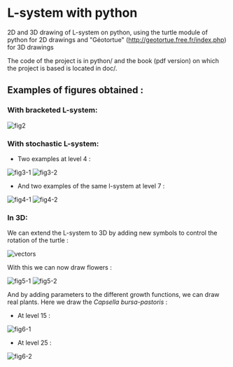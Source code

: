 # L-system with python
2D and 3D drawing of L-system on python, using the turtle module of python for 2D drawings and "Géotortue" (http://geotortue.free.fr/index.php) for 3D drawings

The code of the project is in python/ and the book (pdf version) on which the project is based is located in doc/.

## Examples of figures obtained :

### With bracketed L-system:
![fig2](doc/fig2.png)

### With stochastic L-system:
* Two examples at level 4 :

![fig3-1](doc/fig3-1.png)
![fig3-2](doc/fig3-2.png)

* And two examples of the same l-system at level 7 :

![fig4-1](doc/fig4-1.png)
![fig4-2](doc/fig4-2.png)

### In 3D:

We can extend the L-system to 3D by adding new symbols to control the rotation of the turtle :

![vectors](doc/3d_turtle.png)

With this we can now draw flowers :

![fig5-1](doc/fig5-1.png)
![fig5-2](doc/fig5-2.png)

And by adding parameters to the different growth functions, we can draw real plants. Here we draw the *Capsella bursa-pastoris* :
* At level 15 :

![fig6-1](doc/fig6-1.png)
* At level 25 :

![fig6-2](doc/fig6-2.png)
